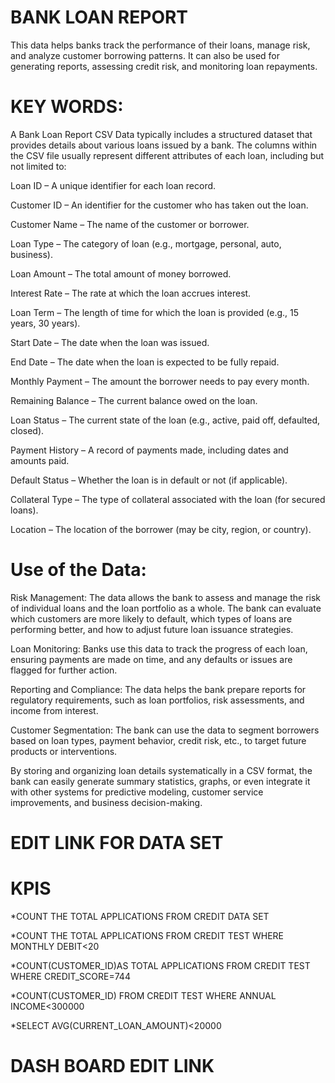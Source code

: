 # BANK LOAN REPORT
This data helps banks track the performance of their loans, manage risk, and analyze customer borrowing patterns. It can also be used for generating reports, assessing credit risk, and monitoring loan repayments.
# KEY WORDS:
A Bank Loan Report CSV Data typically includes a structured dataset that provides details about various loans issued by a bank. The columns within the CSV file usually represent different attributes of each loan, including but not limited to:

Loan ID – A unique identifier for each loan record.

Customer ID – An identifier for the customer who has taken out the loan.

Customer Name – The name of the customer or borrower.

Loan Type – The category of loan (e.g., mortgage, personal, auto, business).

Loan Amount – The total amount of money borrowed.

Interest Rate – The rate at which the loan accrues interest.

Loan Term – The length of time for which the loan is provided (e.g., 15 years, 30 years).

Start Date – The date when the loan was issued.

End Date – The date when the loan is expected to be fully repaid.

Monthly Payment – The amount the borrower needs to pay every month.

Remaining Balance – The current balance owed on the loan.

Loan Status – The current state of the loan (e.g., active, paid off, defaulted, closed).

Payment History – A record of payments made, including dates and amounts paid.

Default Status – Whether the loan is in default or not (if applicable).

Collateral Type – The type of collateral associated with the loan (for secured loans).

Location – The location of the borrower (may be city, region, or country).

# Use of the Data:
Risk Management: The data allows the bank to assess and manage the risk of individual loans and the loan portfolio as a whole. The bank can evaluate which customers are more likely to default, which types of loans are performing better, and how to adjust future loan issuance strategies.

Loan Monitoring: Banks use this data to track the progress of each loan, ensuring payments are made on time, and any defaults or issues are flagged for further action.

Reporting and Compliance: The data helps the bank prepare reports for regulatory requirements, such as loan portfolios, risk assessments, and income from interest.

Customer Segmentation: The bank can use the data to segment borrowers based on loan types, payment behavior, credit risk, etc., to target future products or interventions.

By storing and organizing loan details systematically in a CSV format, the bank can easily generate summary statistics, graphs, or even integrate it with other systems for predictive modeling, customer service improvements, and business decision-making.


# EDIT LINK FOR DATA SET


# KPIS
 *COUNT THE TOTAL APPLICATIONS FROM CREDIT DATA SET
 
 *COUNT THE TOTAL APPLICATIONS FROM CREDIT TEST WHERE MONTHLY DEBIT<20
 
 *COUNT(CUSTOMER_ID)AS TOTAL APPLICATIONS FROM CREDIT TEST WHERE CREDIT_SCORE=744
 
 *COUNT(CUSTOMER_ID) FROM CREDIT TEST WHERE ANNUAL INCOME<300000
 
 *SELECT AVG(CURRENT_LOAN_AMOUNT)<20000
 
# DASH BOARD EDIT LINK
